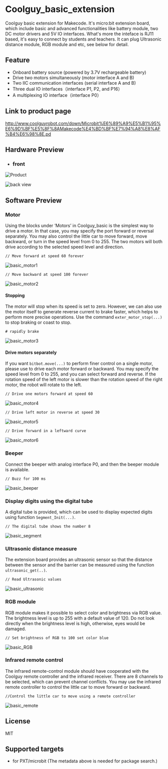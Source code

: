 # Coolguy_basic_extension

Coolguy basic extension for Makecode. It's micro:bit extension board, which include basic and advanced functionalities like battery module, two DC motor drivers and 5V IO interfaces. What's more the inteface is RJ11 based, it's easy to connect by students and teachers. It can plug Ultrasonic distance module, RGB module and etc, see below for detail. 


## Feature

- Onboard battery source (powered by 3.7V rechargeable battery)
- Drive two motors simultaneously (motor interface A and B)
- Two IIC communication interfaces (serial interface A and B)
- Three dual IO interfaces（interface P1, P2, and P16）
- A multiplexing IO interface（interface P0）

## Link to product page

http://www.coolguyrobot.com/down/Microbit%E6%89%A9%E5%B1%95%E6%9D%BF%E5%8F%8AMakecode%E4%BD%BF%E7%94%A8%E8%AF%B4%E6%98%8E.pd

## Hardware Preview

- ### front

![Product](https://user-images.githubusercontent.com/45141802/99250737-22689380-2847-11eb-817a-30b43995aa79.png)

![back view](https://user-images.githubusercontent.com/45141802/99250756-2b596500-2847-11eb-9a7c-53202cc0e2c8.png)

## Software Preview

### Motor

Using the blocks under ‘Motors’ in Coolguy_basic is the simplest way to drive a motor. In that case, you may specify the port forward or reversal separately. You may also control the little car to move forward, move backward, or turn in the speed level from 0 to 255. The two motors will both drive according to the selected speed level and direction. 

`// Move forward at speed 60 forever`

![basic_motor1](https://user-images.githubusercontent.com/45141802/99250784-344a3680-2847-11eb-9a27-82cbf24e136a.png)

`// Move backward at speed 100 forever`

![basic_motor2](https://user-images.githubusercontent.com/45141802/99250795-37452700-2847-11eb-8011-a21f6127ee3e.png)

#### Stopping

The motor will stop when its speed is set to zero. However, we can also use the motor itself to generate reverse current to brake faster, which helps to perform more precise operations. Use the command `exter_motor_stop(...)` to stop braking or coast to stop.

`# rapidly brake`

![basic_motor3](https://user-images.githubusercontent.com/45141802/99250800-37ddbd80-2847-11eb-9cea-09c1a93a2374.png)

#### Drive motors separately

If you want `bitbot.move(...)` to perform finer control on a single motor, please use to drive each motor forward or backward. You may specify the speed level from 0 to 255, and you can select forward and reverse. If the rotation speed of the left motor is slower than the rotation speed of the right motor, the robot will rotate to the left.

`// Drive one motors forward at speed 60 `

![basic_motor4](https://user-images.githubusercontent.com/45141802/99250802-38765400-2847-11eb-8041-3e9386f3a75c.png)

`// Drive left motor in reverse at speed 30 `

![basic_motor5](https://user-images.githubusercontent.com/45141802/99250804-390eea80-2847-11eb-89fe-d65580e6b6d0.png)

`// Drive forward in a leftward curve `

![basic_motor6](https://user-images.githubusercontent.com/45141802/99250807-39a78100-2847-11eb-9053-808804aa81c8.png)

### Beeper

Connect the beeper with analog interface P0, and then the beeper module is available.

`// Buzz for 100 ms `

![basic_beeper](https://user-images.githubusercontent.com/45141802/99250821-40ce8f00-2847-11eb-85a6-4ced1faaf618.png)

### Display digits using the digital tube

A digital tube is provided, which can be used to display expected digits using function `Segment_Init(...)`.

`// The digital tube shows the number 8 `

![basic_segment](https://user-images.githubusercontent.com/45141802/99251100-b9355000-2847-11eb-8e5b-76a0fa1148ca.png)

### Ultrasonic distance measure

The extension board provides an ultrasonic sensor so that the distance between the sensor and the barrier can be measured using the function `ultrasonic_get(..)`. 

`// Read Ultrasonic values `

![basic_ultrasonic](https://user-images.githubusercontent.com/45141802/99251257-fc8fbe80-2847-11eb-8a00-5e9ed648f146.png)

### RGB module

RGB module makes it possible to select color and brightness via RGB value. The brightness level is up to 255 with a default value of 120. Do not look directly when the brightness level is high, otherwise, eyes would be damaged. 

`// Set brightness of RGB to 100 set color blue `

![basic_RGB](https://user-images.githubusercontent.com/45141802/99251455-57c1b100-2848-11eb-8200-9699a90b49fb.png)

### Infrared remote control

The infrared remote-control module should have cooperated with the Coolguy remote controller and the infrared receiver. There are 8 channels to be selected, which can prevent channel conflicts. You may use the infrared remote controller to control the little car to move forward or backward.

`//Control the little car to move using a remote controller`

![basic_remote](https://user-images.githubusercontent.com/45141802/99251575-86d82280-2848-11eb-92df-ea432c18687d.png)

## License

MIT

## Supported targets

* for PXT/microbit (The metadata above is needed for package search.)

